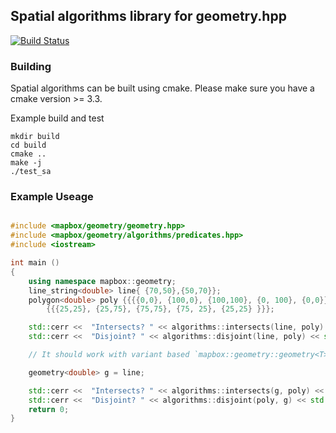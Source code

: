 ## Spatial algorithms library for geometry.hpp

[![Build Status](https://travis-ci.com/mapbox/spatial-algorithms.svg?token=hLpUd9oZwpjSs5JzfqFa&branch=master)](https://travis-ci.com/mapbox/spatial-algorithms)

### Building

Spatial algorithms can be built using cmake. Please make sure you have a cmake version >= 3.3.

Example build and test

```
mkdir build
cd build
cmake ..
make -j
./test_sa
```

### Example Useage

```c++

#include <mapbox/geometry/geometry.hpp>
#include <mapbox/geometry/algorithms/predicates.hpp>
#include <iostream>

int main ()
{
    using namespace mapbox::geometry;
    line_string<double> line{ {70,50},{50,70}};
    polygon<double> poly {{{{0,0}, {100,0}, {100,100}, {0, 100}, {0,0}}},
        {{{25,25}, {25,75}, {75,75}, {75, 25}, {25,25} }}};

    std::cerr <<  "Intersects? " << algorithms::intersects(line, poly) << std::endl;
    std::cerr <<  "Disjoint? " << algorithms::disjoint(line, poly) << std::endl;

    // It should work with variant based `mapbox::geometry::geometry<T>` and all permutations also.

    geometry<double> g = line;

    std::cerr <<  "Intersects? " << algorithms::intersects(g, poly) << std::endl;
    std::cerr <<  "Disjoint? " << algorithms::disjoint(poly, g) << std::endl;
    return 0;
}

```
